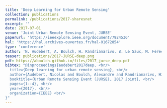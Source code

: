 ```yaml
---
title: 'Deep Learning for Urban Remote Sensing'
collection: publications
permalink: /publications/2017-sharesnet
excerpt: ''
date: 2017-07-01
venue: 'Joint Urban Remote Sensing Event, JURSE'
paperurl: 'https://ieeexplore.ieee.org/document/7924536'
hal: 'https://hal.archives-ouvertes.fr/hal-01672854'
type: 'conference'
author: 'N. Audebert, A. Boulch, H. Randrianarivo, B. Le Saux, M. Ferecatu, S. Lefèvre and R. Marlet'
teaser: publications/2017-JURSE-deep.png
pdf: https://aboulch.github.io/files/2017_jurse_deep.pdf
bibtex: "@inproceedings{audebert2017deep, <br/>
  title={Deep learning for urban remote sensing}, <br/>
  author={Audebert, Nicolas and Boulch, Alexandre and Randrianarivo, Hicham and Le Saux, Bertrand and Ferecatu, Marin and Lefevre, S{\'e}bastien and Marlet, Renaud}, <br/>
  booktitle={Urban Remote Sensing Event (JURSE), 2017 Joint}, <br/>
  pages={1--4}, <br/>
  year={2017}, <br/>
  organization={IEEE} <br/>
}"
---
```

